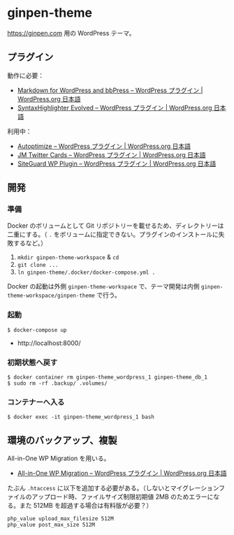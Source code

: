 # ginpen-theme

https://ginpen.com 用の WordPress テーマ。

## プラグイン

動作に必要：

- [Markdown for WordPress and bbPress – WordPress プラグイン | WordPress.org 日本語](https://ja.wordpress.org/plugins/markdown-for-wordpress-and-bbpress/)
- [SyntaxHighlighter Evolved – WordPress プラグイン | WordPress.org 日本語](https://ja.wordpress.org/plugins/syntaxhighlighter/)

利用中：

- [Autoptimize – WordPress プラグイン | WordPress.org 日本語](https://ja.wordpress.org/plugins/autoptimize/)
- [JM Twitter Cards – WordPress プラグイン | WordPress.org 日本語](https://ja.wordpress.org/plugins/jm-twitter-cards/)
- [SiteGuard WP Plugin – WordPress プラグイン | WordPress.org 日本語](https://ja.wordpress.org/plugins/siteguard/)

## 開発

### 準備

Docker のボリュームとして Git リポジトリーを載せるため、ディレクトリーは二重にする。（ `.` をボリュームに指定できない。プラグインのインストールに失敗するなど。）

1. `mkdir ginpen-theme-workspace` & `cd`
2. `git clone ...`
3. `ln ginpen-theme/.docker/docker-compose.yml .`

Docker の起動は外側 `ginpen-theme-workspace` で、テーマ開発は内側 `ginpen-theme-workspace/ginpen-theme` で行う。

### 起動

```console
$ docker-compose up
```

- http://localhost:8000/

### 初期状態へ戻す

```console
$ docker container rm ginpen-theme_wordpress_1 ginpen-theme_db_1
$ sudo rm -rf .backup/ .volumes/
```

### コンテナーへ入る

```console
$ docker exec -it ginpen-theme_wordpress_1 bash
```

## 環境のバックアップ、複製

All-in-One WP Migration を用いる。

- [All-in-One WP Migration – WordPress プラグイン | WordPress.org 日本語](https://ja.wordpress.org/plugins/all-in-one-wp-migration/)

たぶん `.htaccess` に以下を追加する必要がある。（しないとマイグレーションファイルのアップロード時、ファイルサイズ制限初期値 2MB のためエラーになる。また 512MB を超過する場合は有料版が必要？）

```
php_value upload_max_filesize 512M
php_value post_max_size 512M
```
